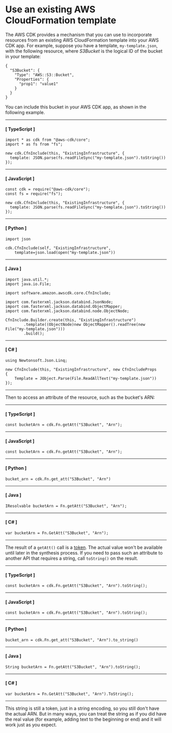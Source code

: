 # Use an existing AWS CloudFormation template<a name="use_cfn_template"></a>

The AWS CDK provides a mechanism that you can use to incorporate resources from an existing AWS CloudFormation template into your AWS CDK app\. For example, suppose you have a template, `my-template.json`, with the following resource, where *S3Bucket* is the logical ID of the bucket in your template:

```
{
  "S3Bucket": {
    "Type": "AWS::S3::Bucket",
    "Properties": {
      "prop1": "value1"
    }
  }
}
```

You can include this bucket in your AWS CDK app, as shown in the following example\.

------
#### [ TypeScript ]

```
import * as cdk from "@aws-cdk/core";
import * as fs from "fs";

new cdk.CfnInclude(this, "ExistingInfrastructure", {
  template: JSON.parse(fs.readFileSync("my-template.json").toString())
});
```

------
#### [ JavaScript ]

```
const cdk = require("@aws-cdk/core");
const fs = require("fs");

new cdk.CfnInclude(this, "ExistingInfrastructure", {
  template: JSON.parse(fs.readFileSync("my-template.json").toString())
});
```

------
#### [ Python ]

```
import json

cdk.CfnInclude(self, "ExistingInfrastructure",
    template=json.load(open("my-template.json"))
```

------
#### [ Java ]

```
import java.util.*;
import java.io.File;

import software.amazon.awscdk.core.CfnInclude;

import com.fasterxml.jackson.databind.JsonNode;
import com.fasterxml.jackson.databind.ObjectMapper;
import com.fasterxml.jackson.databind.node.ObjectNode;

CfnInclude.Builder.create(this, "ExistingInfrastructure")
        .template((ObjectNode)new ObjectMapper().readTree(new File("my-template.json")))
        .build();
```

------
#### [ C\# ]

```
using Newtonsoft.Json.Linq;

new CfnInclude(this, "ExistingInfrastructure", new CfnIncludeProps
{
    Template = JObject.Parse(File.ReadAllText("my-template.json"))
});
```

------

Then to access an attribute of the resource, such as the bucket's ARN:

------
#### [ TypeScript ]

```
const bucketArn = cdk.Fn.getAtt("S3Bucket", "Arn");
```

------
#### [ JavaScript ]

```
const bucketArn = cdk.Fn.getAtt("S3Bucket", "Arn");
```

------
#### [ Python ]

```
bucket_arn = cdk.Fn.get_att("S3Bucket", "Arn")
```

------
#### [ Java ]

```
IResolvable bucketArn = Fn.getAtt("S3Bucket", "Arn");
```

------
#### [ C\# ]

```
var bucketArn = Fn.GetAtt("S3Bucket", "Arn");
```

------

The result of a `getAtt()` call is a [token](tokens.md)\. The actual value won't be available until later in the synthesis process\. If you need to pass such an attribute to another API that requires a string, call `toString()` on the result\.

------
#### [ TypeScript ]

```
const bucketArn = cdk.Fn.getAtt("S3Bucket", "Arn").toString();
```

------
#### [ JavaScript ]

```
const bucketArn = cdk.Fn.getAtt("S3Bucket", "Arn").toString();
```

------
#### [ Python ]

```
bucket_arn = cdk.Fn.get_att("S3Bucket", "Arn").to_string()
```

------
#### [ Java ]

```
String bucketArn = Fn.getAtt("S3Bucket", "Arn").toString();
```

------
#### [ C\# ]

```
var bucketArn = Fn.GetAtt("S3Bucket", "Arn").ToString();
```

------

This string is still a token, just in a string encoding, so you still don't have the actual ARN\. But in many ways, you can treat the string as if you did have the real value \(for example, adding text to the beginning or end\) and it will work just as you expect\.